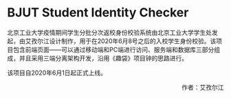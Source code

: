 # BJUT Student Identity Checker

北京工业大学疫情期间学生分批分次返校身份校验系统由北京工业大学学生处发起，由艾孜尔江设计制作，用于在2020年6月8号之后的入校学生身份校验。该项目包含前端页面——可以通过移动端和PC端进行访问、服务端和数据库三部分组成，并且采用三端分离架构开发，沿用《趣袋》项目钟的思路进行。

该项目自2020年6月1日起正式上线。





<p align="right">作者：艾孜尔江</p>

